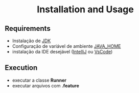 <p align="center">
    <h1 align="center">Installation and Usage</h1>
</p>
<p align="center">


## Requirements

* Instalação de [JDK](https://www.oracle.com/technetwork/java/javase/downloads/index.html)
* Configuração de variável de ambiente [JAVA_HOME](https://confluence.atlassian.com/confbr1/configurando-a-variavel-java_home-no-windows-933709538.html)
* instalação da IDE desejável ([IntelliJ](https://www.jetbrains.com/idea/) ou [VsCode](https://code.visualstudio.com/))

## Execution
* executar a classe <b>Runner</b>
* executar arquivos com <b>.feature</b>
